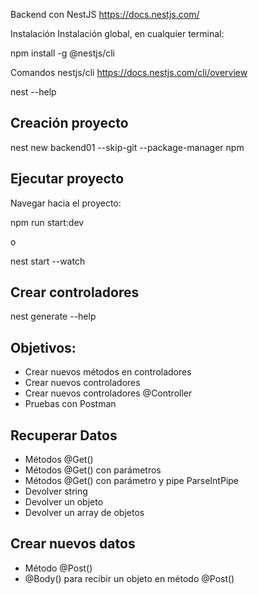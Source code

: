 Backend con NestJS
https://docs.nestjs.com/

Instalación
Instalación global, en cualquier terminal:

npm install -g @nestjs/cli

Comandos nestjs/cli
https://docs.nestjs.com/cli/overview

nest --help

##  Creación proyecto
nest new backend01 --skip-git --package-manager npm

## Ejecutar proyecto
Navegar hacia el proyecto:

npm run start:dev

o

nest start --watch

## Crear controladores

nest generate --help

## Objetivos:

* Crear nuevos métodos en controladores
* Crear nuevos controladores
* Crear nuevos controladores @Controller
* Pruebas con Postman

## Recuperar Datos
* Métodos @Get()
* Métodos @Get() con parámetros
* Métodos @Get() con parámetro y pipe ParseIntPipe
* Devolver string
* Devolver un objeto
* Devolver un array de objetos

## Crear nuevos datos
* Método @Post()
* @Body() para recibir un objeto en método @Post()
